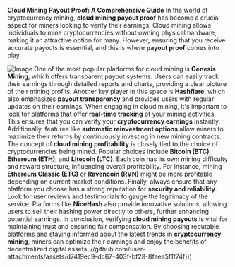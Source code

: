 **Cloud Mining Payout Proof: A Comprehensive Guide**
In the world of cryptocurrency mining, **cloud mining payout proof** has become a crucial aspect for miners looking to verify their earnings. Cloud mining allows individuals to mine cryptocurrencies without owning physical hardware, making it an attractive option for many. However, ensuring that you receive accurate payouts is essential, and this is where **payout proof** comes into play.

![Image](https://github.com/user-attachments/assets/4a25d116-2220-4385-b08e-f287af8fcbc4)
One of the most popular platforms for cloud mining is **Genesis Mining**, which offers transparent payout systems. Users can easily track their earnings through detailed reports and charts, providing a clear picture of their mining profits. Another key player in this space is **Hashflare**, which also emphasizes **payout transparency** and provides users with regular updates on their earnings.
When engaging in cloud mining, it's important to look for platforms that offer **real-time tracking** of your mining activities. This ensures that you can verify your **cryptocurrency earnings** instantly. Additionally, features like **automatic reinvestment options** allow miners to maximize their returns by continuously investing in new mining contracts.
The concept of **cloud mining profitability** is closely tied to the choice of cryptocurrencies being mined. Popular choices include **Bitcoin (BTC)**, **Ethereum (ETH)**, and **Litecoin (LTC)**. Each coin has its own mining difficulty and reward structure, influencing overall profitability. For instance, mining **Ethereum Classic (ETC)** or **Ravencoin (RVN)** might be more profitable depending on current market conditions.
Finally, always ensure that any platform you choose has a strong reputation for **security and reliability**. Look for user reviews and testimonials to gauge the legitimacy of the service. Platforms like **NiceHash** also provide innovative solutions, allowing users to sell their hashing power directly to others, further enhancing potential earnings.
In conclusion, verifying **cloud mining payouts** is vital for maintaining trust and ensuring fair compensation. By choosing reputable platforms and staying informed about the latest trends in **cryptocurrency mining**, miners can optimize their earnings and enjoy the benefits of decentralized digital assets. 
 //github.com/user-attachments/assets/d7419ec9-dc67-403f-bf28-8faea5f1f74f)))
